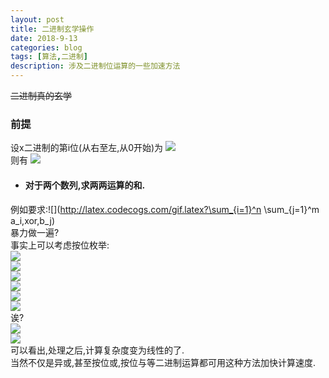 ```yaml
---
layout: post
title: 二进制玄学操作
date: 2018-9-13
categories: blog
tags: [算法,二进制]
description: 涉及二进制位运算的一些加速方法
---
```


~~二进制真的玄学~~

### 前提
设x二进制的第i位(从右至左,从0开始)为
<img src="http://latex.codecogs.com/gif.latex?x_{(i)}" />  
则有
<img src="http://latex.codecogs.com/gif.latex?x=\sum_kx_{(k)}*2^k" />  

- #### 对于两个数列,求两两运算的和.  
例如要求:![](http://latex.codecogs.com/gif.latex?\sum_{i=1}^n \sum_{j=1}^m a_i\,xor\,b_j)  
暴力做一遍?  
事实上可以考虑按位枚举:  
<img src="http://latex.codecogs.com/gif.latex?\sum_{i=1}^n \sum_{j=1}^m a_i\,xor\,b_j" />  
<img src="http://latex.codecogs.com/gif.latex?=\;\sum_k \sum_{i=1}^n \sum_{j=1}^m a_{i(k)}\,xor\,b_{j(k)}*2^k" />  
<img src="http://latex.codecogs.com/gif.latex?=\;\sum_k 2^k\sum_{i=1}^n \sum_{j=1}^m a_{i(k)}\,xor\,b_{j(k)}" />  
<img src="http://latex.codecogs.com/gif.latex?=\;\sum_k 2^k\sum_{i=1}^n \sum_{j=1}^m a_{i(k)}?1-b_{j(k)}:b_{j(k)}" />  
<img src="http://latex.codecogs.com/gif.latex?=\;\sum_k 2^k\sum_{i=1}^n a_{i(k)}?(m-\sum_{j=1}^m b_{j(k)}):(\sum_{j=1}^m b_{j(k)})" />  
<img src="http://latex.codecogs.com/gif.latex?=\;\sum_k 2^k((\sum_{i=1}^n a_{i(k)})(m-\sum_{j=1}^m b_{j(k)})+(n-\sum_{i=1}^n a_{i(k)})(\sum_{j=1}^m b_{j(k)}))" />  
诶?  
<img src="http://latex.codecogs.com/gif.latex?IF\;A_k=\sum_{i=1}^n a_{i(k)}\;and\;B_k=\sum_{j=1}^m b_{j(k)}" />  
<img src="http://latex.codecogs.com/gif.latex?THEN\;\sum_{i=1}^n \sum_{j=1}^m a_i\,xor\,b_j\;=\;\sum_k 2^k*(A_k*(m-B_k)+(n-A_k)*B_k)" />  
可以看出,处理之后,计算复杂度变为线性的了.  
当然不仅是异或,甚至按位或,按位与等二进制运算都可用这种方法加快计算速度.  
